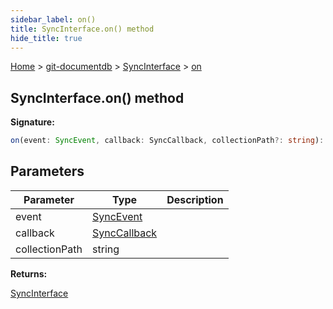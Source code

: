 ```yaml
---
sidebar_label: on()
title: SyncInterface.on() method
hide_title: true
---
```


[Home](./index.md) &gt; [git-documentdb](./git-documentdb.md) &gt; [SyncInterface](./git-documentdb.syncinterface.md) &gt; [on](./git-documentdb.syncinterface.on.md)

## SyncInterface.on() method

<b>Signature:</b>

```typescript
on(event: SyncEvent, callback: SyncCallback, collectionPath?: string): SyncInterface;
```

## Parameters

|  Parameter | Type | Description |
|  --- | --- | --- |
|  event | [SyncEvent](./git-documentdb.syncevent.md) |  |
|  callback | [SyncCallback](./git-documentdb.synccallback.md) |  |
|  collectionPath | string |  |

<b>Returns:</b>

[SyncInterface](./git-documentdb.syncinterface.md)

